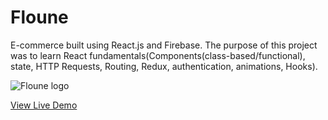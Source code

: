
# Floune
E-commerce built using React.js and Firebase. The purpose of this project was to learn React fundamentals(Components(class-based/functional), state, HTTP Requests, Routing, Redux, authentication, animations, Hooks).

![Floune logo](https://lh3.googleusercontent.com/L87vjFk6yqA1LtEHfYn4KHta0iapLz4Poz3llEyhgOoxsvunuCzHXhNpvTjtHr4rhkReCawgvcCwIPyobB7fbW9SaogZ7toKiiqdKnLog2tdm22gNGEvS31fZdw_ETtLlaWU6rr_1w=w2400)

[View Live Demo](https://adoring-keller-b0b670.netlify.app)






